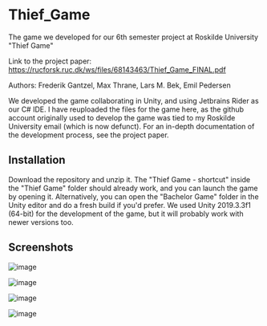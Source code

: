 # Thief_Game
The game we developed for our 6th semester project at Roskilde University "Thief Game"

Link to the project paper: https://rucforsk.ruc.dk/ws/files/68143463/Thief_Game_FINAL.pdf

Authors: Frederik Gantzel, Max Thrane, Lars M. Bek, Emil Pedersen

We developed the game collaborating in Unity, and using Jetbrains Rider as our C# IDE. I have reuploaded the files for the game here, as the github account originally used to develop the game was tied to my Roskilde University email (which is now defunct). For an in-depth documentation of the development process, see the project paper.

## Installation
Download the repository and unzip it. The "Thief Game - shortcut" inside the "Thief Game" folder should already work, and you can launch the game by opening it. Alternatively, you can open the "Bachelor Game" folder in the Unity editor and do a fresh build if you'd prefer. We used Unity 2019.3.3f1 (64-bit) for the development of the game, but it will probably work with newer versions too.

## Screenshots

![image](https://user-images.githubusercontent.com/91853323/215686273-a659fecb-c02f-4804-94b5-5fe7062d748d.png)

![image](https://user-images.githubusercontent.com/91853323/215686373-f0345547-1944-44c8-8cfc-091802e20ac7.png)

![image](https://user-images.githubusercontent.com/91853323/215686532-a561fbf1-3c02-4286-834f-e9acc5248df0.png)

![image](https://user-images.githubusercontent.com/91853323/215686765-84ed2af6-6635-4303-a785-06837847c4bd.png)
